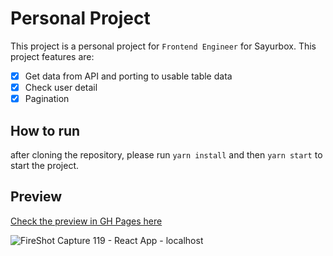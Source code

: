 # Personal Project

This project is a personal project for `Frontend Engineer` for Sayurbox. This project features are:

- [x] Get data from API and porting to usable table data
- [x] Check user detail
- [x] Pagination

## How to run

after cloning the repository, please run `yarn install` and then `yarn start` to start the project.

## Preview

[Check the preview in GH Pages here](https://sammyarno.github.io/sayurbox-test/)

![FireShot Capture 119 - React App - localhost](https://user-images.githubusercontent.com/28641692/158659724-45d6c16e-03e2-4a63-88fb-9b9e29fd7ec7.png)
